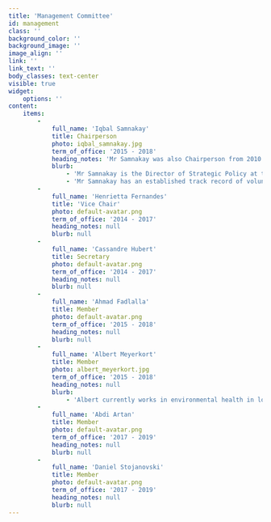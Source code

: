 ```yaml
---
title: 'Management Committee'
id: management
class: ''
background_color: ''
background_image: ''
image_align: ''
link: ''
link_text: ''
body_classes: text-center
visible: true
widget:
    options: ''
content:
    items:
        -
            full_name: 'Iqbal Samnakay'
            title: Chairperson
            photo: iqbal_samnakay.jpg
            term_of_office: '2015 - 2018'
            heading_notes: 'Mr Samnakay was also Chairperson from 2010 - 2012'
            blurb:
                - 'Mr Samnakay is the Director of Strategic Policy at the Department of Water. He holds undergraduate and post-graduate qualifications in science, occupational health and safety and public health.'
                - 'Mr Samnakay has an established track record of voluntary and community work through sports and social organisations including membership of the Muslim Social and Sports Association  for 16 years, holding the positions of Secretary and Chairman at various times.'
        -
            full_name: 'Henrietta Fernandes'
            title: 'Vice Chair'
            photo: default-avatar.png
            term_of_office: '2014 - 2017'
            heading_notes: null
            blurb: null
        -
            full_name: 'Cassandre Hubert'
            title: Secretary
            photo: default-avatar.png
            term_of_office: '2014 - 2017'
            heading_notes: null
            blurb: null
        -
            full_name: 'Ahmad Fadlalla'
            title: Member
            photo: default-avatar.png
            term_of_office: '2015 - 2018'
            heading_notes: null
            blurb: null
        -
            full_name: 'Albert Meyerkort'
            title: Member
            photo: albert_meyerkort.jpg
            term_of_office: '2015 - 2018'
            heading_notes: null
            blurb:
                - 'Albert currently works in environmental health in local government and has a number of years experience in that field. He has worked in the oil and gas industry as a regulatory advisor and several local governments in the past.'
        -
            full_name: 'Abdi Artan'
            title: Member
            photo: default-avatar.png
            term_of_office: '2017 - 2019'
            heading_notes: null
            blurb: null
        -
            full_name: 'Daniel Stojanovski'
            title: Member
            photo: default-avatar.png
            term_of_office: '2017 - 2019'
            heading_notes: null
            blurb: null
---
```


